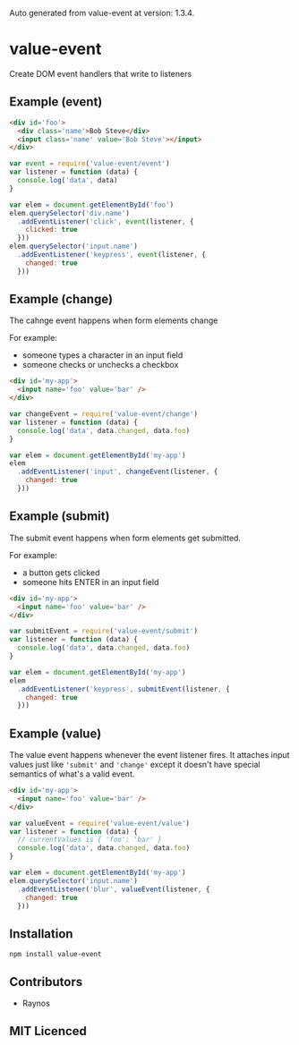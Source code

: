 Auto generated from value-event at version: 1.3.4.

# value-event

<!--
    [![build status][1]][2]
    [![NPM version][3]][4]
    [![Coverage Status][5]][6]
    [![gemnasium Dependency Status][7]][8]
    [![Davis Dependency status][9]][10]
-->

<!-- [![browser support][11]][12] -->

Create DOM event handlers that write to listeners

## Example (event)

```html
<div id='foo'>
  <div class='name'>Bob Steve</div>
  <input class='name' value='Bob Steve'></input>
</div>
```

```js
var event = require('value-event/event')
var listener = function (data) {
  console.log('data', data)
}

var elem = document.getElementById('foo')
elem.querySelector('div.name')
  .addEventListener('click', event(listener, {
    clicked: true
  }))
elem.querySelector('input.name')
  .addEventListener('keypress', event(listener, {
    changed: true
  }))
```

## Example (change)

The cahnge event happens when form elements change

For example:

 - someone types a character in an input field
 - someone checks or unchecks a checkbox

```html
<div id='my-app'>
  <input name='foo' value='bar' />
</div>
```

```js
var changeEvent = require('value-event/change')
var listener = function (data) {
  console.log('data', data.changed, data.foo)
}

var elem = document.getElementById('my-app')
elem
  .addEventListener('input', changeEvent(listener, {
    changed: true
  }))
```

## Example (submit)

The submit event happens when form elements get submitted.

For example:

 - a button gets clicked
 - someone hits ENTER in an input field

```html
<div id='my-app'>
  <input name='foo' value='bar' />
</div>
```

```js
var submitEvent = require('value-event/submit')
var listener = function (data) {
  console.log('data', data.changed, data.foo)
}

var elem = document.getElementById('my-app')
elem
  .addEventListener('keypress', submitEvent(listener, {
    changed: true
  }))
```

## Example (value)

The value event happens whenever the event listener fires.
It attaches input values just like `'submit'` and `'change'`
except it doesn't have special semantics of what's a valid
event.

```html
<div id='my-app'>
  <input name='foo' value='bar' />
</div>
```

```js
var valueEvent = require('value-event/value')
var listener = function (data) {
  // currentValues is { 'foo': 'bar' }
  console.log('data', data.changed, data.foo)
}

var elem = document.getElementById('my-app')
elem.querySelector('input.name')
  .addEventListener('blur', valueEvent(listener, {
    changed: true
  }))
```

## Installation

`npm install value-event`

## Contributors

 - Raynos

## MIT Licenced

  [1]: https://secure.travis-ci.org/Raynos/value-event.png
  [2]: https://travis-ci.org/Raynos/value-event
  [3]: https://badge.fury.io/js/value-event.png
  [4]: https://badge.fury.io/js/value-event
  [5]: https://coveralls.io/repos/Raynos/value-event/badge.png
  [6]: https://coveralls.io/r/Raynos/value-event
  [7]: https://gemnasium.com/Raynos/value-event.png
  [8]: https://gemnasium.com/Raynos/value-event
  [9]: https://david-dm.org/Raynos/value-event.png
  [10]: https://david-dm.org/Raynos/value-event
  [11]: https://ci.testling.com/Raynos/value-event.png
  [12]: https://ci.testling.com/Raynos/value-event
